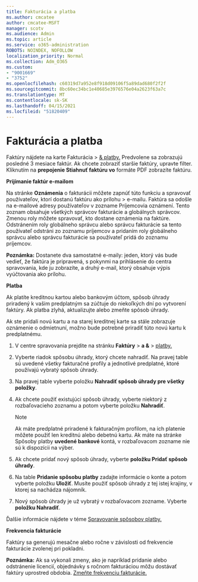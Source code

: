 ```yaml
---
title: Fakturácia a platba
ms.author: cmcatee
author: cmcatee-MSFT
manager: scotv
ms.audience: Admin
ms.topic: article
ms.service: o365-administration
ROBOTS: NOINDEX, NOFOLLOW
localization_priority: Normal
ms.collection: Adm_O365
ms.custom:
- "9001669"
- "3752"
ms.openlocfilehash: c60319d7a952e8f918d09106f5a89dad680f2f2f
ms.sourcegitcommit: 8bc60ec34bc1e40685e3976576e04a2623f63a7c
ms.translationtype: MT
ms.contentlocale: sk-SK
ms.lasthandoff: 04/15/2021
ms.locfileid: "51820409"
---
```

# <a name="billing-and-payment"></a>Fakturácia a platba

Faktúry nájdete na karte Fakturácia  >  [& platby.](https://go.microsoft.com/fwlink/p/?linkid=848039)  Predvolene sa zobrazujú posledné 3 mesiace faktúr.  Ak chcete zobraziť staršie faktúry, upravte filter.  Kliknutím na **prepojenie Stiahnuť faktúru vo** formáte PDF zobrazíte faktúru.

**Prijímanie faktúr e-mailom**

Na stránke **Oznámenia** o fakturácii môžete zapnúť túto funkciu a spravovať používateľov, ktorí dostanú faktúru ako prílohu  >  [](https://go.microsoft.com/fwlink/p/?linkid=853212) e-mailu.  Faktúra sa odošle na e-mailové adresy používateľov v zozname Príjemcovia oznámení. Tento zoznam obsahuje všetkých správcov fakturácie a globálnych správcov.  Zmenou roly môžete spravovať, kto dostane oznámenia na faktúre.  Odstránením roly globálneho správcu alebo správcu fakturácie sa tento používateľ odstráni zo zoznamu príjemcov a pridaním roly globálneho správcu alebo správcu fakturácie sa používateľ pridá do zoznamu príjemcov.

**Poznámka:** Dostanete dva samostatné e-maily: jeden, ktorý vás bude vedieť, že faktúra je pripravená, s pokynmi na prihlásenie do centra spravovania, kde ju zobrazíte, a druhý e-mail, ktorý obsahuje výpis vyúčtovania ako prílohu.

**Platba**

Ak platíte kreditnou kartou alebo bankovým účtom, spôsob úhrady priradený k vašim predplatným sa zúčtuje do niekoľkých dní po vytvorení faktúry. Ak platba zlyhá, aktualizujte alebo zmeňte spôsob úhrady.

Ak ste pridali novú kartu a na starej kreditnej karte sa stále zobrazuje oznámenie o odmietnuní, možno bude potrebné priradiť túto novú kartu k predplatnému.

1. V centre spravovania prejdite na stránku **Faktúry**  >  **a &**  >  [platby.](https://go.microsoft.com/fwlink/p/?linkid=2018806)

2. Vyberte riadok spôsobu úhrady, ktorý chcete nahradiť. Na pravej table sú uvedené všetky fakturačné profily a jednotlivé predplatné, ktoré používajú vybratý spôsob úhrady.

3. Na pravej table vyberte položku **Nahradiť spôsob úhrady pre všetky položky**.

4. Ak chcete použiť existujúci spôsob úhrady, vyberte niektorý z rozbaľovacieho zoznamu a potom vyberte položku **Nahradiť**.

    > [!NOTE]
    > Ak máte predplatné priradené k fakturačným profilom, na ich platenie môžete použiť len kreditnú alebo debetnú kartu. Ak máte na stránke Spôsoby platby **uvedené bankové** kontá, v rozbaľovacom zozname nie sú k dispozícii na výber.

5. Ak chcete pridať nový spôsob úhrady, vyberte **položku Pridať spôsob úhrady**.

6. Na table **Pridanie spôsobu platby** zadajte informácie o konte a potom vyberte položku **Uložiť**. Musíte použiť spôsob úhrady z tej istej krajiny, v ktorej sa nachádza nájomník.

7. Nový spôsob úhrady je už vybratý v rozbaľovacom zozname. Vyberte **položku Nahradiť**.

Ďalšie informácie nájdete v téme [Spravovanie spôsobov platby.](https://docs.microsoft.com/microsoft-365/commerce/billing-and-payments/manage-payment-methods)

**Frekvencia fakturácie**

Faktúry sa generujú mesačne alebo ročne v závislosti od frekvencie fakturácie zvolenej pri pokladni.  

**Poznámka:** Ak sa vykonali zmeny, ako je napríklad pridanie alebo odstránenie licencií, objednávky s ročnom fakturáciou môžu dostávať faktúry uprostred obdobia. [Zmeňte frekvenciu fakturácie.](https://docs.microsoft.com/microsoft-365/commerce/billing-and-payments/change-payment-frequency)

